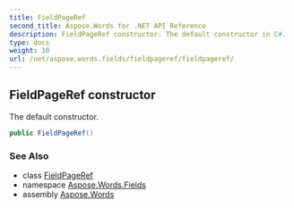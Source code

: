 ```yaml
---
title: FieldPageRef
second_title: Aspose.Words for .NET API Reference
description: FieldPageRef constructor. The default constructor in C#.
type: docs
weight: 10
url: /net/aspose.words.fields/fieldpageref/fieldpageref/
---
```

## FieldPageRef constructor

The default constructor.

```csharp
public FieldPageRef()
```

### See Also

* class [FieldPageRef](../)
* namespace [Aspose.Words.Fields](../../fieldpageref/)
* assembly [Aspose.Words](../../../)
